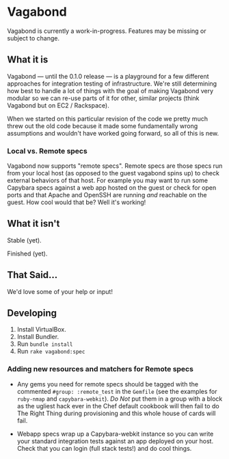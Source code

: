 # Vagabond

Vagabond is currently a work-in-progress. Features may be missing or subject to change.

## What it is

Vagabond — until the 0.1.0 release — is a playground for a few different
approaches for integration testing of infrastructure. We're still determining
how best to handle a lot of things with the goal of making  Vagabond very
modular so we can re-use parts of it for other, similar projects (think Vagabond
but on EC2 / Rackspace).

When we started on this particular revision of the code we pretty much threw out
the old code because it made some fundamentally wrong assumptions and wouldn't
have worked going forward, so all of this is new.

### Local vs. Remote specs

Vagabond now supports "remote specs".  Remote specs are those specs run from
your local host (as opposed to the guest vagabond spins up) to check external
behaviors of that host.  For example you may want to run some Capybara specs
against a web app hosted on the guest or check for open ports and that Apache
and OpenSSH are running _and_ reachable on the guest.  How cool would that be?
Well it's working!

## What it isn't

Stable (yet).

Finished (yet).

## That Said...

We'd love some of your help or input!

## Developing

1. Install VirtualBox.
2. Install Bundler.
3. Run `bundle install`
4. Run `rake vagabond:spec`

### Adding new resources and matchers for Remote specs

* Any gems you need for remote specs should be tagged with the commented
  `#group: :remote_test` in the `Gemfile` (see the examples for `ruby-nmap` and
  `capybara-webkit`).  _Do Not_ put them in a group with a block as the ugliest
  hack ever in the Chef default cookbook will then fail to do The Right Thing
  during provisioning and this whole house of cards will fail.

* Webapp specs wrap up a Capybara-webkit instance so you can write your standard
  integration tests against an app deployed on your host.  Check that you can
  login (full stack tests!) and do cool things.
